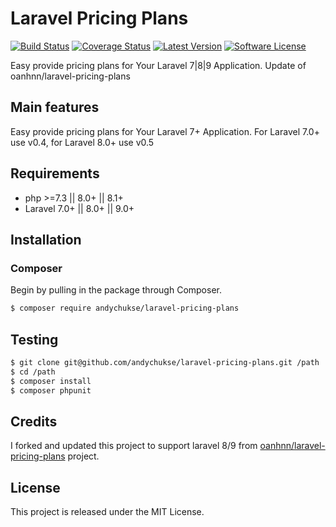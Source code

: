 # Laravel Pricing Plans

[![Build Status](https://travis-ci.org/oanhnn/laravel-pricing-plans.svg?branch=master)](https://travis-ci.org/oanhnn/laravel-pricing-plans)
[![Coverage Status](https://coveralls.io/repos/github/oanhnn/laravel-pricing-plans/badge.svg?branch=master)](https://coveralls.io/github/oanhnn/laravel-pricing-plans?branch=master)
[![Latest Version](https://img.shields.io/github/release/oanhnn/laravel-pricing-plans.svg?style=flat-square)](https://github.com/oanhnn/laravel-pricing-plans/releases)
[![Software License](https://img.shields.io/badge/license-MIT-brightgreen.svg?style=flat-square)](LICENSE)

Easy provide pricing plans for Your Laravel 7|8|9 Application. Update of oanhnn/laravel-pricing-plans


## Main features

Easy provide pricing plans for Your Laravel 7+ Application.
For Laravel 7.0+ use v0.4, for Laravel 8.0+ use v0.5


## Requirements

* php >=7.3 || 8.0+ || 8.1+
* Laravel 7.0+ || 8.0+ || 9.0+

## Installation

### Composer

Begin by pulling in the package through Composer.

```bash
$ composer require andychukse/laravel-pricing-plans
```


## Testing

```bash
$ git clone git@github.com/andychukse/laravel-pricing-plans.git /path
$ cd /path
$ composer install
$ composer phpunit
```


## Credits

I forked and updated this project to support laravel 8/9 from [oanhnn/laravel-pricing-plans](https://github.com/oanhnn/laravel-pricing-plans) project.


## License

This project is released under the MIT License.   
